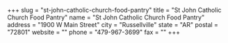 +++
slug = "st-john-catholic-church-food-pantry"
title = "St John Catholic Church Food Pantry"
name = "St John Catholic Church Food Pantry"
address = "1900 W Main Street"
city = "Russellville"
state = "AR"
postal = "72801"
website = ""
phone = "479-967-3699"
fax = ""
+++
